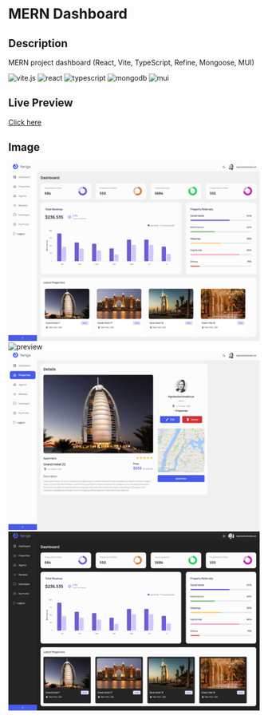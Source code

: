 # MERN Dashboard

## Description

MERN project dashboard (React, Vite, TypeScript, Refine, Mongoose, MUI)

<p>
  <img src="https://img.shields.io/badge/vite-%23646CFF.svg?style=for-the-badge&logo=vite&logoColor=white" alt="vite.js">
  <img src="https://img.shields.io/badge/react-%2320232a.svg?style=for-the-badge&logo=react&logoColor=%2361DAFB" alt="react">
  <img src="https://img.shields.io/badge/typescript-%23007ACC.svg?style=for-the-badge&logo=typescript&logoColor=white" alt="typescript">
  <img src="https://img.shields.io/badge/MongoDB-%234ea94b.svg?style=for-the-badge&logo=mongodb&logoColor=white" alt="mongodb">
  <img src="https://img.shields.io/badge/MUI-%230081CB.svg?style=for-the-badge&logo=mui&logoColor=white" alt="mui">

</p>

## Live Preview

[Click here](https://mern-dashboard-agm.netlify.app/)

## Image

![preview](https://github.com/agmkowalczyk/mern-dashboard/blob/main/screenshots/mern-dashboard_1.png 'MERN Dashboard')
![preview](https://github.com/agmkowalczyk/mern-dashboard/blob/main/screenshots/mern-dashboard_3.png 'MERN Dashboard')
![preview](https://github.com/agmkowalczyk/mern-dashboard/blob/main/screenshots/mern-dashboard_4.png 'MERN Dashboard')
![preview](https://github.com/agmkowalczyk/mern-dashboard/blob/main/screenshots/mern-dashboard_2.png 'MERN Dashboard')
